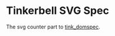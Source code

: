 # Tinkerbell SVG Spec

The svg counter part to [tink_domspec](https://github.com/haxetink/tink_domspec/).